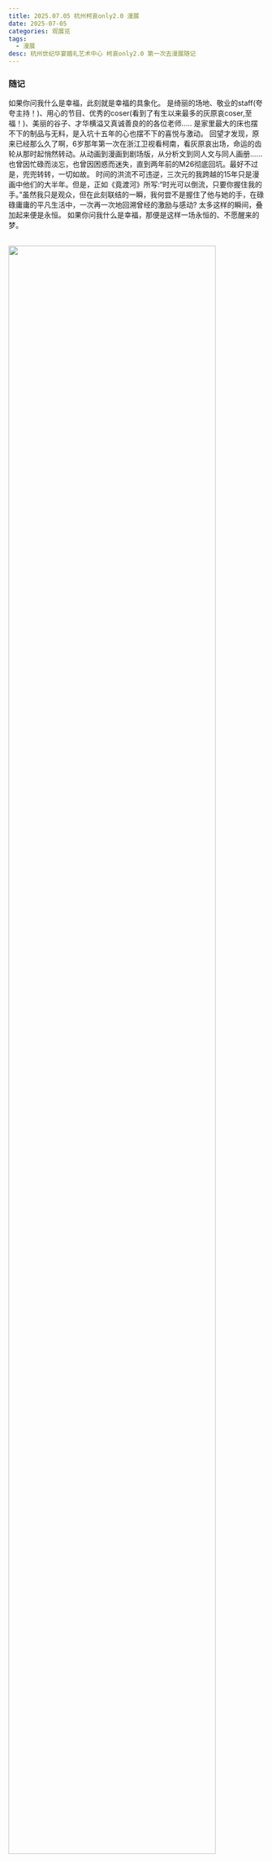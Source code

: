 ```yaml
---
title: 2025.07.05 杭州柯哀only2.0 漫展
date: 2025-07-05
categories: 观展览
tags: 
  - 漫展
desc: 杭州世纪华宴婚礼艺术中心 柯哀only2.0 第一次去漫展随记
---
```


### 随记

如果你问我什么是幸福，此刻就是幸福的具象化。
是绮丽的场地、敬业的staff(夸夸主持！)、用心的节目、优秀的coser(看到了有生以来最多的灰原哀coser,至福！)、美丽的谷子、才华横溢又真诚善良的的各位老师.....
是家里最大的床也摆不下的制品与无料，是入坑十五年的心也摆不下的喜悦与激动。
回望才发现，原来已经那么久了啊，6岁那年第一次在浙江卫视看柯南，看灰原哀出场，命运的齿轮从那时起悄然转动。从动画到漫画到剧场版，从分析文到同人文与同人画册......也曾因忙碌而淡忘，也曾因困惑而迷失，直到两年前的M26彻底回坑。最好不过是，兜兜转转，一切如故。
时间的洪流不可违逆，三次元的我跨越的15年只是漫画中他们的大半年。但是，正如《竟渡河》所写:“时光可以倒流，只要你握住我的手。”虽然我只是观众，但在此刻联结的一瞬，我何尝不是握住了他与她的手，在碌碌庸庸的平凡生活中，一次再一次地回溯曾经的激励与感动?
太多这样的瞬间，叠加起来便是永恒。
如果你问我什么是幸福，那便是这样一场永恒的、不愿醒来的梦。

<br>
<img src="https://raw.githubusercontent.com/YukinoshitaSherry/qycf_picbed/main/img/20250709165241383.png" style="width:90%"><br>
<img src="https://raw.githubusercontent.com/YukinoshitaSherry/qycf_picbed/main/img/20250709165051655.png" style="width:90%"><br>

虽然因为社恐和繁忙自诩老动画漫画宅的我这次才是第一次去漫展，第一次就是杭州擦o这样好的活动，衷心感谢喜爱CA的所有人🥹🙏
<br>

<img src="https://raw.githubusercontent.com/YukinoshitaSherry/qycf_picbed/main/img/20250709165109154.png" style="width:90%"><br>

### 谷子
主办方红尘道场。之前在淘宝上猛猛吃过几千r他家谷子，这次来现场了。
门票原价198r,vip票有物料+不用排队，闲鱼180r收了一张。
花销1423.6r,包括吃的50r(三明治套餐+苹果红茶特饮套餐各25r),买重了大概100r(东西太多导致的)，否则刚好卡1.5k的预算。主要是刊物比较贵。纸片主要吃的无料，感谢无料台。
<img src="https://raw.githubusercontent.com/YukinoshitaSherry/qycf_picbed/main/img/20250709165344928.png" style="width:90%"><br>


### 活动
写完抒情简单记录一下漫展观察。
活动流程场刊有写。

<img src="https://raw.githubusercontent.com/YukinoshitaSherry/qycf_picbed/main/img/20250709165359606.png" style="width:90%"><br>

学习一下活动策划：
很巧妙地场地选了婚礼厅，漂亮的星空穹顶，西式台阶+T台。很合CP展的主题，柯哀婚礼NPC真的绝美，效果特别好。
主要内容是摊位，谷子售卖+集章、官方的食品周边、官方游戏摊位的提前信息收集与规划安排。
T台婚礼、cos走秀、歌舞表演（中间排小游戏：知识问答、你说我猜、寻物），最后抽奖(虽然真的要抽大立牌吗，很多人不方便带走吧hh)+合照，很丰满。
很多店家都开了小程序售卖，最后按订单序号整理。